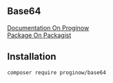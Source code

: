 ## Base64
[Documentation On Proginow](https://proginow.com/en/framework/base64/)<br>
[Package On Packagist](https://packagist.org/packages/proginow/base64/)
## Installation
```
composer require proginow/base64
```